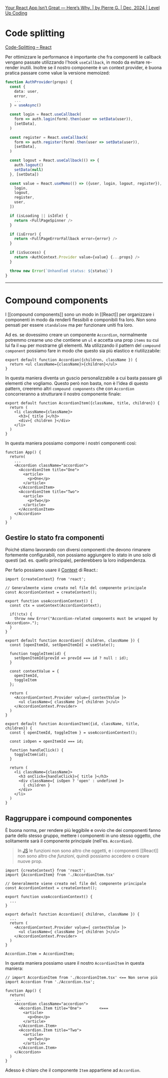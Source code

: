 [Your React App Isn’t Great — Here’s Why. | by Pierre G. | Dec, 2024 | Level Up Coding](https://levelup.gitconnected.com/your-react-app-isnt-great-here-s-why-5eb61b3f110b)

# Code splitting
[Code-Splitting – React](https://legacy.reactjs.org/docs/code-splitting.html)

Per ottimizzare le performance è importante che fra componenti le callback vengano passate utilizzando l'hook `useCallback`, in modo da evitare re-render inutili.
Inoltre se il nostro componente è un context provider, è buona pratica passare come value la versione memoized:

```ts
function AuthProvider(props) {
  const {
    data: user,
    error,
    ...
  } = useAsync()

  const login = React.useCallback(
    form => auth.login(form).then(user => setData(user)),
    [setData],
  )

  const register = React.useCallback(
    form => auth.register(form).then(user => setData(user)),
    [setData],
  )

  const logout = React.useCallback(() => {
    auth.logout()
    setData(null)
  }, [setData])

  const value = React.useMemo(() => ({user, login, logout, register}), [
    login,
    logout,
    register,
    user,
  ])

  if (isLoading || isIdle) {
    return <FullPageSpinner />
  }

  if (isError) {
    return <FullPageErrorFallback error={error} />
  }

  if (isSuccess) {
    return <AuthContext.Provider value={value} {...props} />
  }

  throw new Error(`Unhandled status: ${status}`)
}
```

---

# Compound components

I [[compound components]] sono un modo in [[React]] per organizzare i componenti in modo da renderli flessibili e componibili fra loro.
Non sono pensati per essere `standalone` ma per funzionare uniti fra loro.

Ad es. se dovessimo creare un componente `Accordion`, normalmente potremmo crearne uno che contiene un `ul` e accetta una prop `items` su cui lui fa il `map` per mostrarne gli elementi.
Ma utilizzando il pattern del `compound component` possiamo fare in modo che questo sia più elastico e riutilizzabile:

```tsx title:Accordion.tsx
export default function Accordion({children, className }) {
  return <ul className={className}>{children}</ul>
}
```

In questa maniera diventa un guscio personalizzabile a cui basta passare gli elementi che vogliamo.
Questo però non basta, non è l'idea di questo pattern, creeremo altri `compound components` che con `Accordion` concorreranno a strutturare il nostro componente finale:

```tsx title:AccordionItem.tsx
export default function AccordionItem({className, title, children}) {
  return (
    <li className={className}>
      <h3>{ title }</h3>
      <div>{ children }</div>
    </li>
  )
}
```

In questa maniera possiamo comporre i nostri componenti così:

```tsx title:App.tsx
function App() {
  return(
    ...
    <Accordion className="accordion">
      <AccordionItem title="One">
        <article>
          <p>One</p>
        </article>
      </AccordionItem>
      <AccordionItem title="Two">
        <article>
          <p>Two</p>
        </article>
      </AccordionItem>
    </Accordion>
  )
}
```

## Gestire lo stato fra componenti

Poiché stiamo lavorando con diversi componenti che devono rimanere fortemente configurabili, non possiamo aggiungere lo stato in uno solo di questi (ad. es. quello principale), perderebbero la loro indipendenza.

Per farlo possiamo usare il [Context](6%20-%20Context.md) di React.:

```tsx title:Accordion.tsx
import {createContext} from 'react';

// Generalmente viene creato nel file del componente principale
const AccordionContext = createContext();

export function useAccordionContext() {
  const ctx = useContext(AccordionContext);

  if(!ctx) {
    throw new Error("Accordion-related components must be wrapped by <Accordion>.");
  }
}

export default function Accordion({ children, className }) {
  const [openItemId, setOpenItemId] = useState();

  function toggleItem(id) {
    setOpenItemId(prevId => prevId === id ? null : id);
  }

  const contextValue = {
    openItemId,
    toggleItem
  };

  return (
    <AccordionContext.Provider value={ contextValue }>
      <ul className={ className }>{ children }</ul>
    </AccordionContext.Provider>
  )
}
```

```tsx title:AccordionItem.tsx
export default function AccordionItem({id, className, title, children}) {
  const { openItemId, toggleItem } = useAccordionContext();

  const isOpen = openItemId === id;

  function handleClick() {
    toggleItem(id);
  }

  return (
    <li className={className}>
      <h3 onClick={handleClick}>{ title }</h3>
      <div className={ isOpen ? 'open' : undefined }>
        { children }
      </div>
    </li>
  )
}
```

## Raggruppare i compound componentes

È buona norma, per rendere più leggibile e ovvio che dei componenti fanno parte dello stesso gruppo, mettere i componenti in uno stesso oggetto, che solitamente sarà il componente principale (nell'es. `Accordion`).

>In [JS](JS) le funzioni non sono altro che oggetti, e i componenti [[React]] non sono altro che *funzioni*, quindi possiamo accedere o creare nuove prop.

```tsx title:Accordion.tsx
import {createContext} from 'react';
import {AccordionItem} from './AccordionItem.tsx'

// Generalmente viene creato nel file del componente principale
const AccordionContext = createContext();

export function useAccordionContext() {
  ...
}

export default function Accordion({ children, className }) {
  ...
  return (
    <AccordionContext.Provider value={ contextValue }>
      <ul className={ className }>{ children }</ul>
    </AccordionContext.Provider>
  )
}

Accordion.Item = AccordionItem;

```

In questa maniera possiamo usare il nostro `AccordionItem` in questa maniera:

```tsx title:App.tsx
// import AccordionItem from './AccordionItem.tsx' <== Non serve più
import Accordion from './Accordion.tsx';

function App() {
  return(
    ...
    <Accordion className="accordion">
      <Accordion.Item title="One">        <===
        <article>
          <p>One</p>
        </article>
      </Accordion.Item>
      <Accordion.Item title="Two">
        <article>
          <p>Two</p>
        </article>
      </Accordion.Item>
    </Accordion>
  )
}
```

Adesso è chiaro che il componente `Item` appartiene ad `Accordion`.